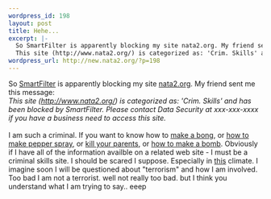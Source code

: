 ```yaml
--- 
wordpress_id: 198
layout: post
title: Hehe...
excerpt: |-
  So SmartFilter is apparently blocking my site nata2.org. My friend sent me this message:
  This site (http://www.nata2.org/) is categorized as: 'Crim. Skills' and has been blocked by SmartFilter. Please contact Data Security at xxx-xxx-xxxx if you have a business need to access this site....
wordpress_url: http://new.nata2.org/?p=198
---
```

So <a href="http://www.securecomputing.com/index.cfm?sKey=86#cs">SmartFilter</a> is apparently blocking my site <a href="http://www.nata2.org">nata2.org</a>. My friend sent me this message:<br/>
<i>This site (http://www.nata2.org/) is categorized as: 'Crim. Skills' and has been blocked by SmartFilter. Please contact Data Security at xxx-xxx-xxxx if you have a business need to access this site.</i><br/><br/>I am such a criminal. If you want to know how to <a href="http://nata2.info/?path=geek/textfiles&text=bong.txt">make a bong</a>, or <a href="http://nata2.info/?path=geek/textfiles&text=homemade_pepper_spray.txt">how to make pepper spray</a>, or <a href="http://nata2.info/?path=geek/textfiles&text=kill_parents.txt">kill your parents</a>, or <a href="http://nata2.info/?path=geek/textfiles&text=mhbomb.txt">how to make a bomb</a>. Obviously if I have all of the information availble on a related web site - I must be a criminal skills site.  I should be scared I suppose. Especially in <a href="http://slashdot.org/article.pl?sid=02/01/31/1820238">this</a> climate. I imagine soon I will be questioned about "terrorism" and how I am involved. Too bad I am not a terrorist. well not really too bad. but I think you understand what I am trying to say.. eeep
